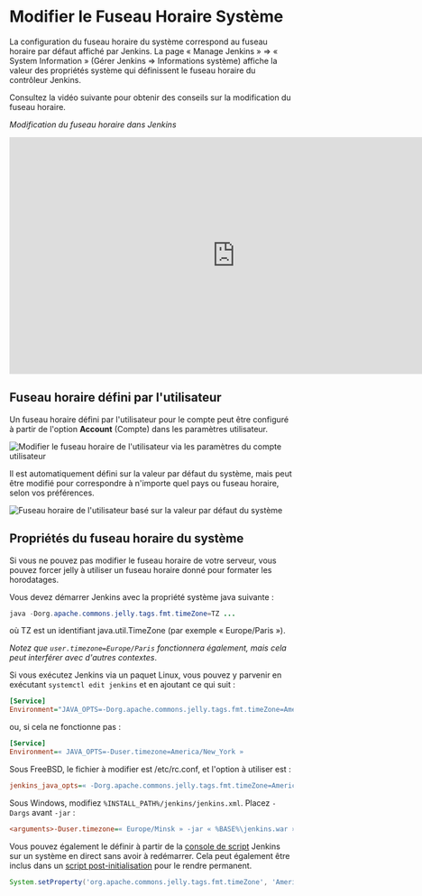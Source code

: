 # Modifier le Fuseau Horaire Système

<div class="couleur-introduction">
La configuration du fuseau horaire du système correspond au fuseau horaire par défaut affiché par Jenkins. La page « Manage Jenkins » ⇒ « System Information » (Gérer Jenkins ⇒ Informations système) affiche la valeur des propriétés système qui définissent le fuseau horaire du contrôleur Jenkins.
</div>

Consultez la vidéo suivante pour obtenir des conseils sur la modification du fuseau horaire.

_Modification du fuseau horaire dans Jenkins_

<iframe width="800" height="420" src="https://www.youtube.com/embed/4UmY4dDAlo0" title="How to Change the Time Zone in Jenkins" frameborder="0" allow="accelerometer; autoplay; clipboard-write; encrypted-media; gyroscope; picture-in-picture; web-share" referrerpolicy="strict-origin-when-cross-origin" allowfullscreen></iframe>

## Fuseau horaire défini par l'utilisateur

Un fuseau horaire défini par l'utilisateur pour le compte peut être configuré à partir de l'option **Account** (Compte) dans les paramètres utilisateur.

![Modifier le fuseau horaire de l'utilisateur via les paramètres du compte utilisateur](https://www.jenkins.io/doc/book/resources/managing/change-system-timezone-user-defined-timezone.png)

Il est automatiquement défini sur la valeur par défaut du système, mais peut être modifié pour correspondre à n'importe quel pays ou fuseau horaire, selon vos préférences.

![Fuseau horaire de l'utilisateur basé sur la valeur par défaut du système](https://www.jenkins.io/doc/book/resources/managing/user-defined-timezone-default.png)

## Propriétés du fuseau horaire du système

Si vous ne pouvez pas modifier le fuseau horaire de votre serveur, vous pouvez forcer jelly à utiliser un fuseau horaire donné pour formater les horodatages.

Vous devez démarrer Jenkins avec la propriété système java suivante :

``` java
java -Dorg.apache.commons.jelly.tags.fmt.timeZone=TZ ...
```

où TZ est un identifiant java.util.TimeZone (par exemple « Europe/Paris »).

_Notez que `user.timezone=Europe/Paris` fonctionnera également, mais cela peut interférer avec d'autres contextes_.

Si vous exécutez Jenkins via un paquet Linux, vous pouvez y parvenir en exécutant `systemctl edit jenkins` et en ajoutant ce qui suit :

``` cfg
[Service]
Environment="JAVA_OPTS=-Dorg.apache.commons.jelly.tags.fmt.timeZone=America/New_York"
```

ou, si cela ne fonctionne pas :

``` cfg
[Service]
Environment=« JAVA_OPTS=-Duser.timezone=America/New_York »
```

Sous FreeBSD, le fichier à modifier est /etc/rc.conf, et l'option à utiliser est :

``` cfg
jenkins_java_opts=« -Dorg.apache.commons.jelly.tags.fmt.timeZone=America/Denver »
```

Sous Windows, modifiez `%INSTALL_PATH%/jenkins/jenkins.xml`. Placez `-Dargs` avant `-jar` :

``` cfg
<arguments>-Duser.timezone=« Europe/Minsk » -jar « %BASE%\jenkins.war »</arguments>
```

Vous pouvez également le définir à partir de la [console de script](./gestion-cli.md) Jenkins sur un système en direct sans avoir à redémarrer. Cela peut également être inclus dans un [script post-initialisation](./gestion-scripts-groovy-hook.md) pour le rendre permanent.

``` groovy
System.setProperty('org.apache.commons.jelly.tags.fmt.timeZone', 'America/New_York')
```
